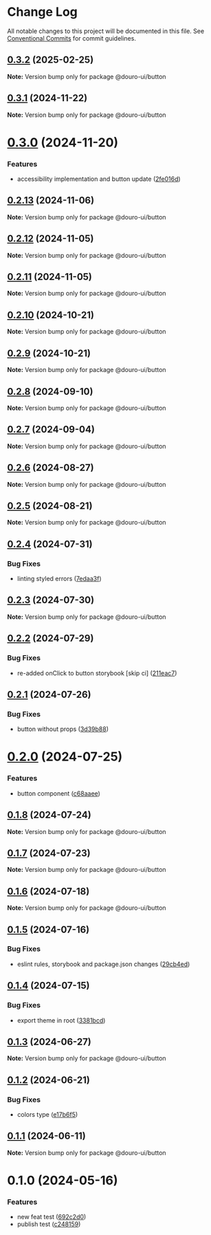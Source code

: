 # Change Log

All notable changes to this project will be documented in this file.
See [Conventional Commits](https://conventionalcommits.org) for commit guidelines.

## [0.3.2](https://github.com/Douro-ui/design-system/compare/@douro-ui/button@0.3.1...@douro-ui/button@0.3.2) (2025-02-25)

**Note:** Version bump only for package @douro-ui/button

## [0.3.1](https://github.com/Douro-ui/design-system/compare/@douro-ui/button@0.3.0...@douro-ui/button@0.3.1) (2024-11-22)

**Note:** Version bump only for package @douro-ui/button

# [0.3.0](https://github.com/Douro-ui/design-system/compare/@douro-ui/button@0.2.13...@douro-ui/button@0.3.0) (2024-11-20)

### Features

- accessibility implementation and button update ([2fe016d](https://github.com/Douro-ui/design-system/commit/2fe016d2547e6644f95c72f0e6563829c6affb26))

## [0.2.13](https://github.com/Douro-ui/design-system/compare/@douro-ui/button@0.2.12...@douro-ui/button@0.2.13) (2024-11-06)

**Note:** Version bump only for package @douro-ui/button

## [0.2.12](https://github.com/Douro-ui/design-system/compare/@douro-ui/button@0.2.11...@douro-ui/button@0.2.12) (2024-11-05)

**Note:** Version bump only for package @douro-ui/button

## [0.2.11](https://github.com/Douro-ui/design-system/compare/@douro-ui/button@0.2.10...@douro-ui/button@0.2.11) (2024-11-05)

**Note:** Version bump only for package @douro-ui/button

## [0.2.10](https://github.com/Douro-ui/design-system/compare/@douro-ui/button@0.2.9...@douro-ui/button@0.2.10) (2024-10-21)

**Note:** Version bump only for package @douro-ui/button

## [0.2.9](https://github.com/Douro-ui/design-system/compare/@douro-ui/button@0.2.8...@douro-ui/button@0.2.9) (2024-10-21)

**Note:** Version bump only for package @douro-ui/button

## [0.2.8](https://github.com/Douro-ui/design-system/compare/@douro-ui/button@0.2.7...@douro-ui/button@0.2.8) (2024-09-10)

**Note:** Version bump only for package @douro-ui/button

## [0.2.7](https://github.com/Douro-ui/design-system/compare/@douro-ui/button@0.2.6...@douro-ui/button@0.2.7) (2024-09-04)

**Note:** Version bump only for package @douro-ui/button

## [0.2.6](https://github.com/Douro-ui/design-system/compare/@douro-ui/button@0.2.5...@douro-ui/button@0.2.6) (2024-08-27)

**Note:** Version bump only for package @douro-ui/button

## [0.2.5](https://github.com/Douro-ui/design-system/compare/@douro-ui/button@0.2.4...@douro-ui/button@0.2.5) (2024-08-21)

**Note:** Version bump only for package @douro-ui/button

## [0.2.4](https://github.com/Douro-ui/design-system/compare/@douro-ui/button@0.2.3...@douro-ui/button@0.2.4) (2024-07-31)

### Bug Fixes

- linting styled errors ([7edaa3f](https://github.com/Douro-ui/design-system/commit/7edaa3fe0bd8a02399bdcb18c953c35c8dcb2612))

## [0.2.3](https://github.com/Douro-ui/design-system/compare/@douro-ui/button@0.2.2...@douro-ui/button@0.2.3) (2024-07-30)

**Note:** Version bump only for package @douro-ui/button

## [0.2.2](https://github.com/Douro-ui/design-system/compare/@douro-ui/button@0.2.1...@douro-ui/button@0.2.2) (2024-07-29)

### Bug Fixes

- re-added onClick to button storybook [skip ci] ([211eac7](https://github.com/Douro-ui/design-system/commit/211eac78e8dac8cf754ebdae2617777212b015d2))

## [0.2.1](https://github.com/Douro-ui/design-system/compare/@douro-ui/button@0.2.0...@douro-ui/button@0.2.1) (2024-07-26)

### Bug Fixes

- button without props ([3d39b88](https://github.com/Douro-ui/design-system/commit/3d39b88e503031ec760da980bd5197a7d5b24417))

# [0.2.0](https://github.com/Douro-ui/design-system/compare/@douro-ui/button@0.1.8...@douro-ui/button@0.2.0) (2024-07-25)

### Features

- button component ([c68aaee](https://github.com/Douro-ui/design-system/commit/c68aaeeeaff3e44bf905ba9335d828bbed11fe10))

## [0.1.8](https://github.com/Douro-ui/design-system/compare/@douro-ui/button@0.1.7...@douro-ui/button@0.1.8) (2024-07-24)

**Note:** Version bump only for package @douro-ui/button

## [0.1.7](https://github.com/Douro-ui/design-system/compare/@douro-ui/button@0.1.6...@douro-ui/button@0.1.7) (2024-07-23)

**Note:** Version bump only for package @douro-ui/button

## [0.1.6](https://github.com/Douro-ui/design-system/compare/@douro-ui/button@0.1.5...@douro-ui/button@0.1.6) (2024-07-18)

**Note:** Version bump only for package @douro-ui/button

## [0.1.5](https://github.com/Douro-ui/design-system/compare/@douro-ui/button@0.1.4...@douro-ui/button@0.1.5) (2024-07-16)

### Bug Fixes

- eslint rules, storybook and package.json changes ([29cb4ed](https://github.com/Douro-ui/design-system/commit/29cb4edd31124c4ca11f2c6f021c3381d33b8889))

## [0.1.4](https://github.com/Douro-ui/design-system/compare/@douro-ui/button@0.1.3...@douro-ui/button@0.1.4) (2024-07-15)

### Bug Fixes

- export theme in root ([3381bcd](https://github.com/Douro-ui/design-system/commit/3381bcd42daed622470d2fffb1ab98a5def98b4e))

## [0.1.3](https://github.com/Douro-ui/design-system/compare/@douro-ui/button@0.1.2...@douro-ui/button@0.1.3) (2024-06-27)

**Note:** Version bump only for package @douro-ui/button

## [0.1.2](https://github.com/Douro-ui/design-system/compare/@douro-ui/button@0.1.1...@douro-ui/button@0.1.2) (2024-06-21)

### Bug Fixes

- colors type ([e17b6f5](https://github.com/Douro-ui/design-system/commit/e17b6f52ed9e7720bedf6bae9ef07f8a52835482))

## [0.1.1](https://github.com/Douro-ui/design-system/compare/@douro-ui/button@0.1.0...@douro-ui/button@0.1.1) (2024-06-11)

**Note:** Version bump only for package @douro-ui/button

# 0.1.0 (2024-05-16)

### Features

- new feat test ([692c2d0](https://github.com/Douro-ui/design-system/commit/692c2d0027b98e8686220607f29c8348b95dfce9))
- publish test ([c248159](https://github.com/Douro-ui/design-system/commit/c248159c1670a439e76d435eaa8860408db969f7))
